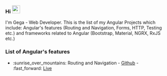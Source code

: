 ### Hi <img src="https://media.giphy.com/media/hvRJCLFzcasrR4ia7z/giphy.gif" width="25px"> 

I'm Gega - Web Developer. This is the list of my Angular Projects which include: Angular's features (Routing and Navigation, Forms, HTTP, Testing etc.) and frameworks related to Angular (Bootstrap, Material, NGRX, RxJS etc.)

### List of Angular's features
<ul>
  <li>:sunrise_over_mountains: Routing and Navigation - <a href="https://github.com/GegaRazmadze/Routing-and-Navigation/blob/main/README.md">Github</a> - :fast_forward: <a href="##############">Live</a></li>
